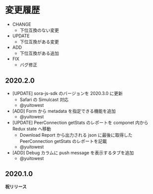 # 変更履歴

- CHANGE
    - 下位互換のない変更
- UPDATE
    - 下位互換がある変更
- ADD
    - 下位互換がある追加
- FIX
    - バグ修正

## 2020.2.0
- [UPDATE] sora-js-sdk のバージョンを 2020.3.0 に更新
    - Safari の Simulcast 対応
    - @yuitowest
- [ADD] Form から metadata を指定できる機能を追加
    - @yuitowest
- [UPDATE] PeerConnection getStats のレポートを componet 内から Redux state へ移動
    - Download Report から出力される json に最後に取得した PeerConnection getStats のレポートを記載
    - @yuitowest
- [ADD] Debug カラムに push message を表示するタブを追加
    - @yuitowest

## 2020.1.0

**祝リリース**
